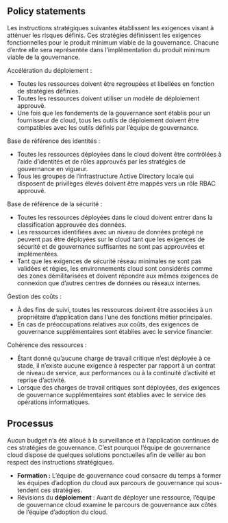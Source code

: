 <!-- TEMPLATE FILE - DO NOT ADD METADATA -->

## <a name="policy-statements"></a>Policy statements

Les instructions stratégiques suivantes établissent les exigences visant à atténuer les risques définis. Ces stratégies définissent les exigences fonctionnelles pour le produit minimum viable de la gouvernance. Chacune d’entre elle sera représentée dans l’implémentation du produit minimum viable de la gouvernance.

Accélération du déploiement :

- Toutes les ressources doivent être regroupées et libellées en fonction de stratégies définies.
- Toutes les ressources doivent utiliser un modèle de déploiement approuvé.
- Une fois que les fondements de la gouvernance sont établis pour un fournisseur de cloud, tous les outils de déploiement doivent être compatibles avec les outils définis par l’équipe de gouvernance.

Base de référence des identités :

- Toutes les ressources déployées dans le cloud doivent être contrôlées à l’aide d’identités et de rôles approuvés par les stratégies de gouvernance en vigueur.
- Tous les groupes de l’infrastructure Active Directory locale qui disposent de privilèges élevés doivent être mappés vers un rôle RBAC approuvé.

Base de référence de la sécurité :

- Toutes les ressources déployées dans le cloud doivent entrer dans la classification approuvée des données.
- Les ressources identifiées avec un niveau de données protégé ne peuvent pas être déployées sur le cloud tant que les exigences de sécurité et de gouvernance suffisantes ne sont pas approuvées et implémentées.
- Tant que les exigences de sécurité réseau minimales ne sont pas validées et régies, les environnements cloud sont considérés comme des zones démilitarisées et doivent répondre aux mêmes exigences de connexion que d’autres centres de données ou réseaux internes.

Gestion des coûts :

- À des fins de suivi, toutes les ressources doivent être associées à un propriétaire d’application dans l’une des fonctions métier principales.
- En cas de préoccupations relatives aux coûts, des exigences de gouvernance supplémentaires sont établies avec le service financier.

Cohérence des ressources :

- Étant donné qu’aucune charge de travail critique n’est déployée à ce stade, il n’existe aucune exigence à respecter par rapport à un contrat de niveau de service, aux performances ou à la continuité d’activité et reprise d’activité.
- Lorsque des charges de travail critiques sont déployées, des exigences de gouvernance supplémentaires sont établies avec le service des opérations informatiques.

## <a name="processes"></a>Processus

Aucun budget n’a été alloué à la surveillance et à l’application continues de ces stratégies de gouvernance. C’est pourquoi l’équipe de gouvernance cloud dispose de quelques solutions ponctuelles afin de veiller au bon respect des instructions stratégiques.

- **Formation :** L’équipe de gouvernance coud consacre du temps à former les équipes d’adoption du cloud aux parcours de gouvernance qui sous-tendent ces stratégies.
- Révisions du **déploiement** : Avant de déployer une ressource, l’équipe de gouvernance cloud examine le parcours de gouvernance aux côtés de l’équipe d’adoption du cloud.

